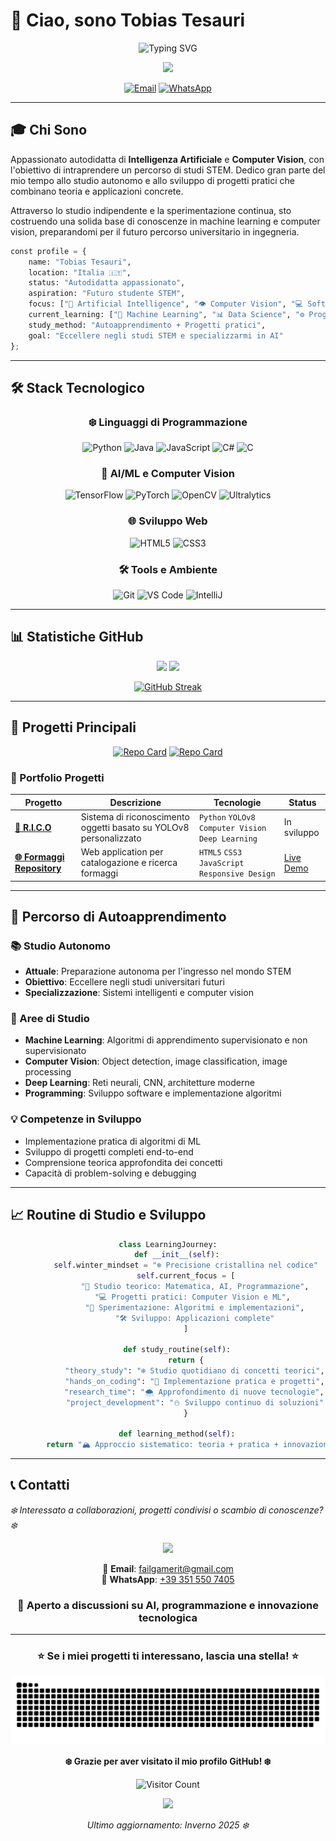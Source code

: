 # 👋 Ciao, sono Tobias Tesauri

<div align="center">

![Typing SVG](https://readme-typing-svg.demolab.com?font=Fira+Code&size=22&duration=3000&pause=1000&color=7DD3FC&background=0F172A&center=true&vCenter=true&width=500&lines=❄️+Aspirante+Ingegnere+STEM;🧠+AI+%26+Computer+Vision+Enthusiast;💻+Autodidatta+e+Sviluppatore)

<img src="https://capsule-render.vercel.app/api?type=waving&color=gradient&customColorList=0,2,2,5,30&height=200&section=header&text=Welcome&fontSize=40&fontColor=E1E7EF&animation=fadeIn&fontAlignY=35&desc=Where%20Code%20Meets%20Winter%20Elegance&descAlignY=55&descSize=15&descColor=94A3B8"/>

[![Email](https://img.shields.io/badge/📧_Email-0F172A?style=for-the-badge&logo=gmail&logoColor=7DD3FC&labelColor=1E293B)](mailto:failgamerit@gmail.com)
[![WhatsApp](https://img.shields.io/badge/📱_WhatsApp-0F172A?style=for-the-badge&logo=whatsapp&logoColor=7DD3FC&labelColor=1E293B)](https://wa.me/393515507405)

</div>

---

## 🎓 Chi Sono

Appassionato autodidatta di **Intelligenza Artificiale** e **Computer Vision**, con l'obiettivo di intraprendere un percorso di studi STEM. Dedico gran parte del mio tempo allo studio autonomo e allo sviluppo di progetti pratici che combinano teoria e applicazioni concrete.

Attraverso lo studio indipendente e la sperimentazione continua, sto costruendo una solida base di conoscenze in machine learning e computer vision, preparandomi per il futuro percorso universitario in ingegneria.

```python
const profile = {
    name: "Tobias Tesauri",
    location: "Italia 🇮🇹",
    status: "Autodidatta appassionato",
    aspiration: "Futuro studente STEM",
    focus: ["🤖 Artificial Intelligence", "👁️ Computer Vision", "💻 Software Development"],
    current_learning: ["🧠 Machine Learning", "📊 Data Science", "⚙️ Programming Fundamentals"],
    study_method: "Autoapprendimento + Progetti pratici",
    goal: "Eccellere negli studi STEM e specializzarmi in AI"
};
```

---

## 🛠️ Stack Tecnologico

<div align="center">

### ❄️ Linguaggi di Programmazione
![Python](https://img.shields.io/badge/🐍_Python-0F172A?style=for-the-badge&logo=python&logoColor=7DD3FC&labelColor=1E293B)
![Java](https://img.shields.io/badge/☕_Java-0F172A?style=for-the-badge&logo=openjdk&logoColor=7DD3FC&labelColor=1E293B)
![JavaScript](https://img.shields.io/badge/⚡_JavaScript-0F172A?style=for-the-badge&logo=javascript&logoColor=7DD3FC&labelColor=1E293B)
![C#](https://img.shields.io/badge/🎯_C%23-0F172A?style=for-the-badge&logo=c-sharp&logoColor=7DD3FC&labelColor=1E293B)
![C](https://img.shields.io/badge/🔧_C-0F172A?style=for-the-badge&logo=c&logoColor=7DD3FC&labelColor=1E293B)

### 🧠 AI/ML e Computer Vision
![TensorFlow](https://img.shields.io/badge/🤖_TensorFlow-1E293B?style=for-the-badge&logo=tensorflow&logoColor=7DD3FC&labelColor=0F172A)
![PyTorch](https://img.shields.io/badge/🔥_PyTorch-1E293B?style=for-the-badge&logo=pytorch&logoColor=7DD3FC&labelColor=0F172A)
![OpenCV](https://img.shields.io/badge/👁️_OpenCV-1E293B?style=for-the-badge&logo=OpenCV&logoColor=7DD3FC&labelColor=0F172A)
![Ultralytics](https://img.shields.io/badge/⚡_Ultralytics-1E293B?style=for-the-badge&logo=ultralytics&logoColor=7DD3FC&labelColor=0F172A)

### 🌐 Sviluppo Web
![HTML5](https://img.shields.io/badge/🏠_HTML5-0F172A?style=for-the-badge&logo=html5&logoColor=7DD3FC&labelColor=1E293B)
![CSS3](https://img.shields.io/badge/🎨_CSS3-0F172A?style=for-the-badge&logo=css3&logoColor=7DD3FC&labelColor=1E293B)

### 🛠️ Tools e Ambiente
![Git](https://img.shields.io/badge/📚_Git-1E293B?style=for-the-badge&logo=git&logoColor=7DD3FC&labelColor=0F172A)
![VS Code](https://img.shields.io/badge/💻_VS_Code-1E293B?style=for-the-badge&logo=visual-studio-code&logoColor=7DD3FC&labelColor=0F172A)
![IntelliJ](https://img.shields.io/badge/🧠_IntelliJ-1E293B?style=for-the-badge&logo=intellij-idea&logoColor=7DD3FC&labelColor=0F172A)

</div>

---

## 📊 Statistiche GitHub

<div align="center">
  
<img height="180em" src="https://github-readme-stats.vercel.app/api?username=TobiasTesauri&show_icons=true&theme=tokyonight&include_all_commits=true&count_private=true&bg_color=0F172A,1E293B&title_color=7DD3FC&text_color=E1E7EF&icon_color=7DD3FC&border_color=334155"/>
<img height="180em" src="https://github-readme-stats.vercel.app/api/top-langs/?username=TobiasTesauri&layout=compact&langs_count=8&theme=tokyonight&bg_color=0F172A,1E293B&title_color=7DD3FC&text_color=E1E7EF&border_color=334155"/>

</div>

<div align="center">
  
[![GitHub Streak](https://streak-stats.demolab.com/?user=TobiasTesauri&theme=tokyonight&background=0F172A&stroke=7DD3FC&ring=7DD3FC&fire=7DD3FC&currStreakNum=E1E7EF&sideNums=E1E7EF&currStreakLabel=7DD3FC&sideLabels=7DD3FC&dates=94A3B8&border=334155)](https://git.io/streak-stats)

</div>

---

## 🚀 Progetti Principali

<div align="center">

[![Repo Card](https://github-readme-stats.vercel.app/api/pin/?username=TobiasTesauri&repo=R.I.C.O&theme=tokyonight&bg_color=0F172A,1E293B&title_color=7DD3FC&text_color=E1E7EF&icon_color=7DD3FC&border_color=334155)](https://github.com/TobiasTesauri/R.I.C.O)
[![Repo Card](https://github-readme-stats.vercel.app/api/pin/?username=TobiasTesauri&repo=formaggi&theme=tokyonight&bg_color=0F172A,1E293B&title_color=7DD3FC&text_color=E1E7EF&icon_color=7DD3FC&border_color=334155)](https://github.com/TobiasTesauri/formaggi)

</div>

### 🔬 Portfolio Progetti

| Progetto | Descrizione | Tecnologie | Status |
|----------|-------------|------------|---------|
| **[🤖 R.I.C.O](https://github.com/TobiasTesauri/R.I.C.O)** | Sistema di riconoscimento oggetti basato su YOLOv8 personalizzato | `Python` `YOLOv8` `Computer Vision` `Deep Learning` | In sviluppo |
| **[🌐 Formaggi Repository](https://tobiastesauri.github.io/formaggi/)** | Web application per catalogazione e ricerca formaggi | `HTML5` `CSS3` `JavaScript` `Responsive Design` | [Live Demo](https://tobiastesauri.github.io/formaggi/) |

---

## 🎯 Percorso di Autoapprendimento

### 📚 Studio Autonomo
- **Attuale**: Preparazione autonoma per l'ingresso nel mondo STEM
- **Obiettivo**: Eccellere negli studi universitari futuri
- **Specializzazione**: Sistemi intelligenti e computer vision

### 🔬 Aree di Studio
- **Machine Learning**: Algoritmi di apprendimento supervisionato e non supervisionato
- **Computer Vision**: Object detection, image classification, image processing
- **Deep Learning**: Reti neurali, CNN, architetture moderne
- **Programming**: Sviluppo software e implementazione algoritmi

### 💡 Competenze in Sviluppo
- Implementazione pratica di algoritmi di ML
- Sviluppo di progetti completi end-to-end
- Comprensione teorica approfondita dei concetti
- Capacità di problem-solving e debugging

---

## 📈 Routine di Studio e Sviluppo

<div align="center">

```python
class LearningJourney:
    def __init__(self):
        self.winter_mindset = "❄️ Precisione cristallina nel codice"
        self.current_focus = [
            "📖 Studio teorico: Matematica, AI, Programmazione",
            "💻 Progetti pratici: Computer Vision e ML", 
            "🔬 Sperimentazione: Algoritmi e implementazioni",
            "🛠️ Sviluppo: Applicazioni complete"
        ]
        
    def study_routine(self):
        return {
            "theory_study": "❄️ Studio quotidiano di concetti teorici",
            "hands_on_coding": "🧊 Implementazione pratica e progetti",
            "research_time": "🌨️ Approfondimento di nuove tecnologie", 
            "project_development": "⛄ Sviluppo continuo di soluzioni"
        }
        
    def learning_method(self):
        return "🏔️ Approccio sistematico: teoria + pratica + innovazione"
```

</div>

---

## 📞 Contatti

*❄️ Interessato a collaborazioni, progetti condivisi o scambio di conoscenze? ❄️*

<div align="center">

<img src="https://capsule-render.vercel.app/api?type=rect&color=gradient&customColorList=0,2,2,5,30&height=100&section=footer&text=Let's%20Code%20Together&fontSize=20&fontColor=E1E7EF&animation=fadeIn&fontAlignY=50"/>

📧 **Email**: failgamerit@gmail.com  
📱 **WhatsApp**: [+39 351 550 7405](https://wa.me/393515507405)

### 💬 Aperto a discussioni su AI, programmazione e innovazione tecnologica

</div>

---

<div align="center">

### ⭐ Se i miei progetti ti interessano, lascia una stella! ⭐

<img src="https://raw.githubusercontent.com/Platane/snk/output/github-contribution-grid-snake-dark.svg" alt="Snake animation" />

**❄️ Grazie per aver visitato il mio profilo GitHub! ❄️**

![Visitor Count](https://komarev.com/ghpvc/?username=TobiasTesauri&color=7dd3fc&style=flat-square&label=Visite+Profilo)

<img src="https://capsule-render.vercel.app/api?type=waving&color=gradient&customColorList=0,2,2,5,30&height=100&section=footer&animation=fadeIn"/>

*Ultimo aggiornamento: Inverno 2025 ❄️*

</div>
